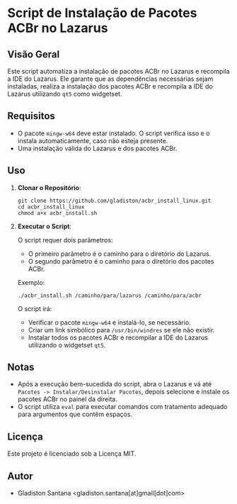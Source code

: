 
# Script de Instalação de Pacotes ACBr no Lazarus

## Visão Geral

Este script automatiza a instalação de pacotes ACBr no Lazarus e recompila a IDE do Lazarus. Ele garante que as dependências necessárias sejam instaladas, realiza a instalação dos pacotes ACBr e recompila a IDE do Lazarus utilizando `qt5` como widgetset.

## Requisitos

- O pacote `mingw-w64` deve estar instalado. O script verifica isso e o instala automaticamente, caso não esteja presente.
- Uma instalação válida do Lazarus e dos pacotes ACBr.

## Uso

1. **Clonar o Repositório**:
   ```
   git clone https://github.com/gladiston/acbr_install_linux.git
   cd acbr_install_linux
   chmod a+x acbr_install.sh
   ```

2. **Executar o Script**:

   O script requer dois parâmetros:
   - O primeiro parâmetro é o caminho para o diretório do Lazarus.
   - O segundo parâmetro é o caminho para o diretório dos pacotes ACBr.

   Exemplo:
   ```
   ./acbr_install.sh /caminho/para/lazarus /caminho/para/acbr
   ```

   O script irá:
   - Verificar o pacote `mingw-w64` e instalá-lo, se necessário.
   - Criar um link simbólico para `/usr/bin/windres` se ele não existir.
   - Instalar todos os pacotes ACBr e recompilar a IDE do Lazarus utilizando o widgetset `qt5`.

## Notas

- Após a execução bem-sucedida do script, abra o Lazarus e vá até `Pacotes -> Instalar/Desinstalar Pacotes`, depois selecione e instale os pacotes ACBr no painel da direita.
- O script utiliza `eval` para executar comandos com tratamento adequado para argumentos que contêm espaços.

## Licença

Este projeto é licenciado sob a Licença MIT.

## Autor

- Gladiston Santana <gladiston.santana[at]gmail[dot]com>
